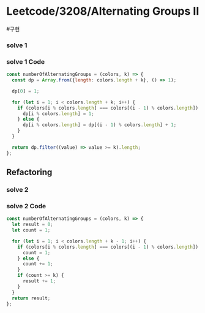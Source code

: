 # Leetcode/3208/Alternating Groups II

#구현

### solve 1

### solve 1 Code

```js
const numberOfAlternatingGroups = (colors, k) => {
  const dp = Array.from({length: colors.length + k}, () => 1);

  dp[0] = 1;

  for (let i = 1; i < colors.length + k; i++) {
    if (colors[i % colors.length] === colors[(i - 1) % colors.length]) {
      dp[i % colors.length] = 1;
    } else {
      dp[i % colors.length] = dp[(i - 1) % colors.length] + 1;
    }
  }

  return dp.filter((value) => value >= k).length;
};
```

## Refactoring

### solve 2

### solve 2 Code

```js
const numberOfAlternatingGroups = (colors, k) => {
  let result = 0;
  let count = 1;

  for (let i = 1; i < colors.length + k - 1; i++) {
    if (colors[i % colors.length] === colors[(i - 1) % colors.length]) {
      count = 1;
    } else {
      count += 1;
    }
    if (count >= k) {
      result += 1;
    }
  }
  return result;
};
```
